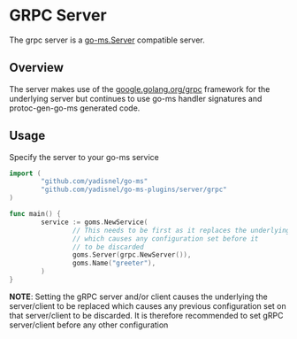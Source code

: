 # GRPC Server

The grpc server is a [go-ms.Server](https://godoc.org/github.com/yadisnel/go-ms/server#Server) compatible server.

## Overview

The server makes use of the [google.golang.org/grpc](google.golang.org/grpc) framework for the underlying server 
but continues to use go-ms handler signatures and protoc-gen-go-ms generated code.

## Usage

Specify the server to your go-ms service

```go
import (
        "github.com/yadisnel/go-ms"
        "github.com/yadisnel/go-ms-plugins/server/grpc"
)

func main() {
        service := goms.NewService(
                // This needs to be first as it replaces the underlying server
                // which causes any configuration set before it
                // to be discarded
                goms.Server(grpc.NewServer()),
                goms.Name("greeter"),
        )
}
```
**NOTE**: Setting the gRPC server and/or client causes the underlying the server/client to be replaced which causes any previous configuration set on that server/client to be discarded. It is therefore recommended to set gRPC server/client before any other configuration